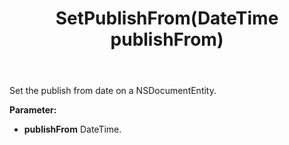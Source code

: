 ﻿---
uid: crmscript_ref_NSDocumentEntity_SetPublishFrom
title: SetPublishFrom(DateTime publishFrom)
intellisense: NSDocumentEntity.SetPublishFrom
keywords: NSDocumentEntity, SetPublishFrom
so.topic: reference
---

Set the publish from date on a NSDocumentEntity.

**Parameter:** 
 - **publishFrom** DateTime.

